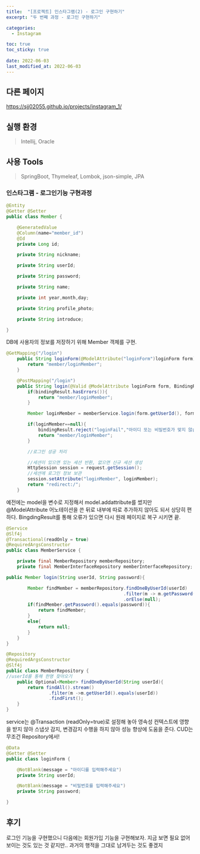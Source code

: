 ```yaml
---
title:  "[프로젝트] 인스타그램(2) - 로그인 구현하기"
excerpt: "두 번째 과정 - 로그인 구현하기"

categories:
  - Instagram

toc: true
toc_sticky: true
 
date: 2022-06-03
last_modified_at: 2022-06-03
---
```

## 다른 페이지
  <https://sjj02055.github.io/projects/instagram_1/>

## 실행 환경
  > Intellij, Oracle

## 사용 Tools
  > SpringBoot, Thymeleaf, Lombok, json-simple, JPA

### 인스타그램 - 로그인기능 구현과정

```java
@Entity
@Getter @Setter
public class Member {

    @GeneratedValue
    @Column(name="member_id")
    @Id
    private Long id;

    private String nickname;

    private String userId;

    private String password;

    private String name;

    private int year,month,day;

    private String profile_photo;

    private String introduce;

}
```

DB에 사용자의 정보를 저장하기 위해 Member 객체를 구현.

```java
@GetMapping("/login")
    public String loginForm(@ModelAttribute("loginForm")loginForm form){
        return "member/loginMember";
    }

    @PostMapping("/login")
    public String login(@Valid @ModelAttribute loginForm form, BindingResult bindingResult, HttpServletRequest request){
        if(bindingResult.hasErrors()){
            return "member/loginMember";
        }

        Member loginMember = memberService.login(form.getUserId(), form.getPassword());

        if(loginMember==null){
            bindingResult.reject("loginFail","아이디 또는 비밀번호가 맞지 않습니다.");
            return "member/loginMember";
        }

        //로그인 성공 처리

        //세션이 있으면 있는 세션 반환, 없으면 신규 세션 생성
        HttpSession session = request.getSession();
        //세션에 로그인 정보 보관
        session.setAttribute("loginMember", loginMember);
        return "redirect:/";
    }
```

예전에는 model을 변수로 지정해서 model.addattribute를 썼지만 @ModelAttribute 어노테이션을 쓴 뒤로 내부에 따로 추가하지 않아도 되서 상당히 편하다.
BingdingResult를 통해 오류가 있으면 다시 원래 페이지로 복구 시키면 끝.

```java
@Service
@Slf4j
@Transactional(readOnly = true)
@RequiredArgsConstructor
public class MemberService {

    private final MemberRepository memberRepository;
    private final MemberInterfaceRepository memberInterfaceRepository;

public Member login(String userId, String password){

        Member findMember = memberRepository.findOneByUserId(userId)
                                            .filter(m -> m.getPassword().equals(password))
                                            .orElse(null);
        if(findMember.getPassword().equals(password)){
            return findMember;
        }
        else{
            return null;
        }
    }
}
```

```java
@Repository
@RequiredArgsConstructor
@Slf4j
public class MemberRepository {
//userId를 통해 한명 찾아오기
    public Optional<Member> findOneByUserId(String userId){
        return findAll().stream()
                .filter(m ->m.getUserId().equals(userId))
                .findFirst();
    }
}

```

service는 @Transaction (readOnly=true)로 설정해 놓아 영속성 컨텍스트에 영향을 받지 않아 스냅샷 감지, 변경감지 수행을 하지 않아 성능 향상에 도움을 준다. CUD는 무조건 Repository에서!

```java
@Data
@Getter @Setter
public class loginForm {

    @NotBlank(message = "아이디를 입력해주세요")
    private String userId;

    @NotBlank(message = "비밀번호를 입력해주세요")
    private String password;

}
```

## 후기
로그인 기능을 구현했으니 다음에는 회원가입 기능을 구현해보자. 지금 보면 필요 없어보이는 것도 있는 것 같지만.. 과거의 행적을 그대로 남겨두는 것도 좋겠지